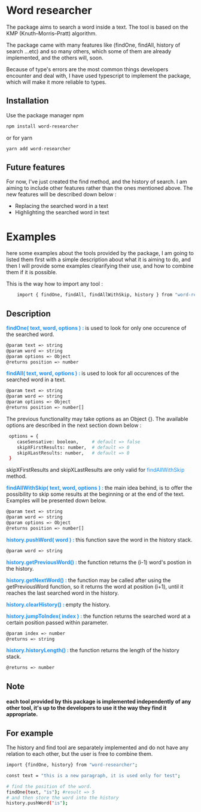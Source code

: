 # Word researcher

The package aims to search a word inside a text. The tool is based on the KMP (Knuth–Morris–Pratt) algorithm.

The package came with many features like (findOne, findAll, history of search ...etc) and so many others, which some of them are already implemented, and the others will, soon.

Because of type's errors are the most common things developers encounter and deal with, I have used typescript to implement the package, which will make it more reliable to types.

## Installation

Use the package manager npm

```bash
npm install word-researcher
```

or for yarn

```bash
yarn add word-researcher
```

## Future features

For now, I've just created the find method, and the history of search. I am aiming to include other features rather than the ones mentioned above. The new features will be described down below :

- Replacing the searched word in a text
- Highlighting the searched word in text

# Examples

here some examples about the tools provided by the package, I am going to listed them first with a simple description about what it is aiming to do, and then I will provide some examples clearifying their use, and how to combine them if it is possible.

This is the way how to import any tool :

```bash
    import { findOne, findAll, findAllWithSkip, history } from "word-researcher";
```

## Description

<h4 style="color: dodgerblue; display: inline;">findOne( text, word, options ) : </h4> is used to look for only one occurence of the searched word.

```bash
@param text => string
@param word => string
@param options => Object
@returns position => number
```

<h4 style="color: dodgerblue; display: inline;">findAll( text, word, options ) : </h4> is used to look for all  occurences of the searched word in a text.

```bash
@param text => string
@param word => string
@param options => Object
@returns position => number[]
```

The previous functionality may take options as an Object {}. The available options are described in the next section down below :

```bash
 options = {
    caseSensative: boolean,     # default => false
    skipXFirstResults: number,  # default => 0
    skipXLastResults: number,   # default => 0
 }
```

skipXFirstResults and skipXLastResults are only valid for <label style='color: dodgerblue'>findAllWithSkip</label> method.

<h4 style="color: dodgerblue; display: inline;">findAllWithSkip( text, word, options ) : </h4> the main idea behind, is to offer the possibility to skip some results at the beginning or at the end of the text. Examples will be presented down below.

```bash
@param text => string
@param word => string
@param options => Object
@returns position => number[]
```

<h4 style="color: dodgerblue; display: inline;">history.pushWord( word ) : </h4> this function save the word in the history stack.

```bash
@param word => string
```

<h4 style="color: dodgerblue; display: inline;">history.getPreviousWord() : </h4> the function returns the (i-1) word's postion in the history.

<p></p>

<h4 style="color: dodgerblue; display: inline;">history.getNextWord() : </h4> the function may be called after using the getPreviousWord function, so it returns the word at position (i+1), until it reaches the last searched word in the history.

<p></p>

<h4 style="color: dodgerblue; display: inline;">history.clearHistory() : </h4> empty the history.

<p></p>

<h4 style="color: dodgerblue; display: inline;">history.jumpToIndex( index ) : </h4> the function returns the searched word at a certain position passed within parameter.

```bash
@param index => number
@returns => string
```

<p></p>

<h4 style="color: dodgerblue; display: inline;">history.historyLength() : </h4> the function returns the length of the history stack.

```bash
@returns => number
```

## Note

#### each tool provided by this package is implemented independently of any other tool, it's up to the developers to use it the way they find it appropriate.

## For example

The history and find tool are separately implemented and do not have any relation to each other, but the user is free to combine them.

```bash
import {findOne, history} from "word-researcher";

const text = "this is a new paragraph, it is used only for test";

# find the position of the word.
findOne(text, "is"); #result => 5
# and then store the word into the history
history.pushWord("is");
```
